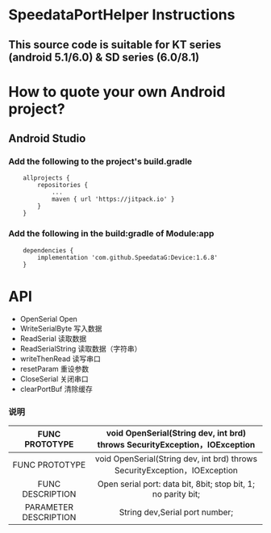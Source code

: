 # SpeedataPortHelper Instructions

## This source code is suitable for KT series (android 5.1/6.0) & SD series (6.0/8.1)

# How to quote your own Android project?

## Android Studio

### Add the following to the project's build.gradle
```
	allprojects {
        repositories {
            ...
            maven { url 'https://jitpack.io' }
        }
    }
```

### Add the following in the build:gradle of Module:app
```
    dependencies {
        implementation 'com.github.SpeedataG:Device:1.6.8'
    }
```

# API
* OpenSerial Open
* WriteSerialByte 写入数据
* ReadSerial 读取数据
* ReadSerialString 读取数据（字符串）
* writeThenRead 读写串口
* resetParam 重设参数
* CloseSerial 关闭串口
* clearPortBuf 清除缓存

### 说明

| FUNC PROTOTYPE | void OpenSerial(String dev, int brd) throws SecurityException，IOException |
| :----------------: |:-------------------------------------------------------------------------:|
| FUNC PROTOTYPE| void OpenSerial(String dev, int brd) throws SecurityException，IOException |
| FUNC DESCRIPTION | Open serial port: data bit, 8bit; stop bit, 1; no parity bit; |
| PARAMETER DESCRIPTION | String dev,Serial port number; |
